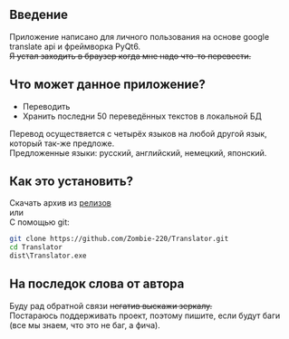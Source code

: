 ## Введение  
Приложение написано для личного пользования на основе google translate api и фреймворка PyQt6.  
~~Я устал заходить в браузер когда мне надо что-то перевести.~~  

## Что может данное приложение?
- Переводить
- Хранить последни 50 переведённых текстов в локальной БД

Перевод осуществяется с четырёх языков на любой другой язык, который так-же предложе.  
Предложенные языки: русский, английский, немецкий, японский.

## Как это установить?
Скачать архив из [релизов](https://github.com/Zombie-220/Translator/releases)  
или  
С помощью git:
``` sh
git clone https://github.com/Zombie-220/Translator.git
cd Translator
dist\Translator.exe
```

## На последок слова от автора
Буду рад обратной связи ~~негатив выскажи зеркалу.~~  
Постараюсь поддерживать проект, поэтому пишите, если будут баги (все мы знаем, что это не баг, а фича).
